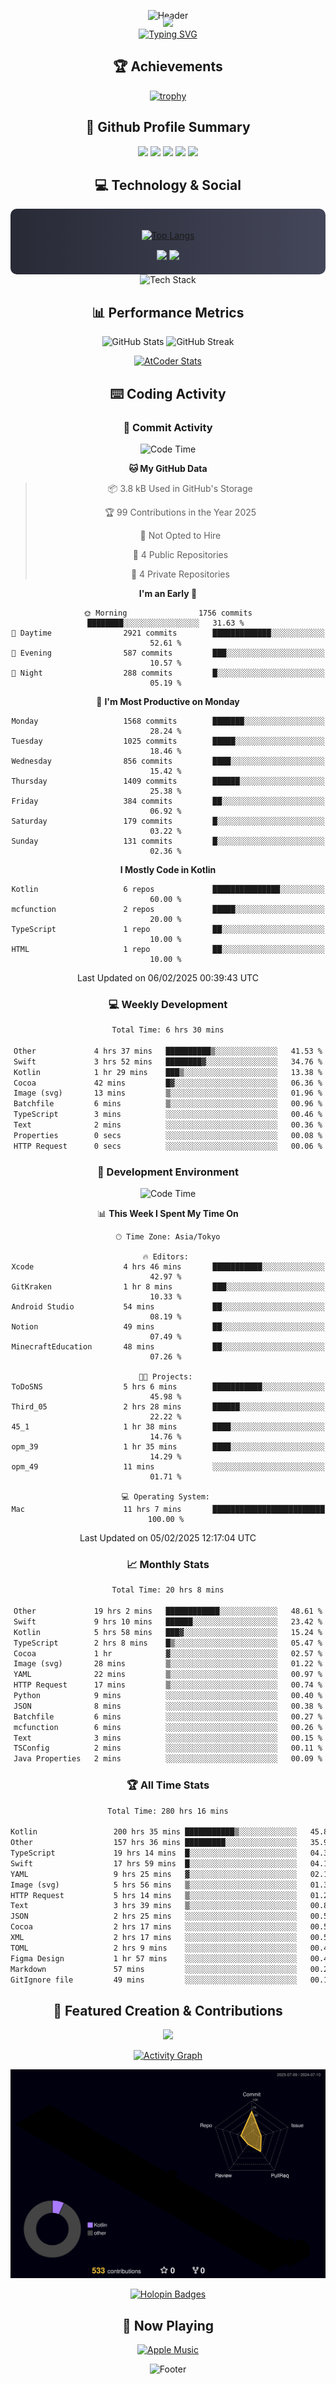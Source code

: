 <div align="center">
  
![Header](https://capsule-render.vercel.app/api?type=waving&color=gradient&customColorList=12&height=300&section=header&text=Welcome%20to%20Batapii's%20Universe&fontSize=50&animation=fadeIn&fontAlignY=40&desc=Android%20Developer%20|%20Kotlin%20LOVE%20)

<div style="margin-top: -20px;">
  <img src="https://readme-typing-svg.herokuapp.com/?lines=Crafting+Android+Experiences;Building+Tomorrow's+Apps+Today;Always+Learning,+Always+Growing&font=Fira%20Code&center=true&width=440&height=45&color=f75c7e&vCenter=true&size=22&pause=1000">
</div>

<a href="https://git.io/typing-svg">
  <img src="https://readme-typing-svg.demolab.com?font=Fira+Code&weight=600&size=28&duration=4000&pause=1000&center=true&vCenter=true&width=800&lines=Hey+there!+I'm+Batapii+%F0%9F%91%8B;Android+Developer+from+Japan+%F0%9F%87%AF%F0%9F%87%B5" alt="Typing SVG" />
</a>

## 🏆 Achievements

[![trophy](https://github-profile-trophy.vercel.app/?username=batapii&theme=onestar&no-frame=true&no-bg=true&column=8&rank=SECRET,SSS,SS,S,AAA,AA,A,B,C,?&margin-w=10&margin-h=10)](https://github.com/ryo-ma/github-profile-trophy)

## 🎯 Github Profile Summary

<div align="center">
  <img src="http://github-profile-summary-cards.vercel.app/api/cards/profile-details?username=batapii&theme=radical" />
  <img src="http://github-profile-summary-cards.vercel.app/api/cards/repos-per-language?username=batapii&theme=radical" />
  <img src="http://github-profile-summary-cards.vercel.app/api/cards/most-commit-language?username=batapii&theme=radical" />
  <img src="http://github-profile-summary-cards.vercel.app/api/cards/stats?username=batapii&theme=radical" />
  <img src="http://github-profile-summary-cards.vercel.app/api/cards/productive-time?username=batapii&theme=radical" />
</div>

## 💻 Technology & Social

<div align="center" style="background: linear-gradient(to right, #282A36, #44475A); padding: 20px; border-radius: 10px;">

[![Top Langs](https://github-readme-stats.vercel.app/api/top-langs/?username=batapii
)](https://github.com/anuraghazra/github-readme-stats)

<div style="margin-top: 15px">
<a href="https://github.com/batapii"><img src="https://img.shields.io/github/followers/batapii?style=for-the-badge&logo=github&label=Follow&color=ff6e96&labelColor=282A36"/></a>
<a href="https://twitter.com/batapii3939"><img src="https://img.shields.io/twitter/follow/batapii?style=for-the-badge&logo=twitter&color=1DA1F2&labelColor=282A36&label= Twitter"/></a>
</div>

</div>

<div align="center">
<img src="https://github-readme-tech-stack.vercel.app/api/cards?title=Tech+Stack&align=center&titleAlign=center&fontSize=20&lineHeight=10&lineCount=4&theme=github_dark&width=800&bg=%230D1117&badge=%23161B22&border=%2321262D&titleColor=%2358A6FF&line1=kotlin%2Ckotlin%2C0095D5%3Bandroid%2Candroid%2C00ff00%3Bjetpackcompose%2Cjetpack%2C4285F4%3B&line2=swift%2Cswift%2CFA7343%3Bfirebase%2Cfirebase%2CFFCA28%3Bgithub%2Cgithub%2C181717%3B&line3=typescript%2Ctypescript%2C3178C6%3Bgraphql%2Cgraphql%2CE10098%3Bsupabase%2Csupabase%2C3FCF8E%3B&line4=gradle%2Cgradle%2C02303A%3Bgitkraken%2Cgitkraken%2C179287%3Bpostman%2Cpostman%2CFF6C37%3B" alt="Tech Stack" />
</div>



## 📊 Performance Metrics

<div align="center">

![GitHub Stats](https://github-readme-stats.vercel.app/api?username=batapii&show_icons=true&theme=radical&hide_border=true&bg_color=0D1117)
![GitHub Streak](https://github-readme-streak-stats.herokuapp.com/?user=batapii&theme=radical&hide_border=true&background=0D1117)

[![AtCoder Stats](https://atcoder-readme-stats.vercel.app/stats/batapii3939?theme=dark&show_history=5&width=495)](https://github.com/iwbc-mzk/atcoder-readme-stats)

</div>

## ⌨️ Coding Activity

### 🌟 Commit Activity
<!--START_SECTION:commit-stats-->
![Code Time](http://img.shields.io/badge/Code%20Time-440%20hrs%2011%20mins-blue)

**🐱 My GitHub Data** 

> 📦 3.8 kB Used in GitHub's Storage 
 > 
> 🏆 99 Contributions in the Year 2025
 > 
> 🚫 Not Opted to Hire
 > 
> 📜 4 Public Repositories 
 > 
> 🔑 4 Private Repositories 
 > 
**I'm an Early 🐤** 

```text
🌞 Morning                1756 commits        ████████░░░░░░░░░░░░░░░░░   31.63 % 
🌆 Daytime                2921 commits        █████████████░░░░░░░░░░░░   52.61 % 
🌃 Evening                587 commits         ███░░░░░░░░░░░░░░░░░░░░░░   10.57 % 
🌙 Night                  288 commits         █░░░░░░░░░░░░░░░░░░░░░░░░   05.19 % 
```
📅 **I'm Most Productive on Monday** 

```text
Monday                   1568 commits        ███████░░░░░░░░░░░░░░░░░░   28.24 % 
Tuesday                  1025 commits        █████░░░░░░░░░░░░░░░░░░░░   18.46 % 
Wednesday                856 commits         ████░░░░░░░░░░░░░░░░░░░░░   15.42 % 
Thursday                 1409 commits        ██████░░░░░░░░░░░░░░░░░░░   25.38 % 
Friday                   384 commits         ██░░░░░░░░░░░░░░░░░░░░░░░   06.92 % 
Saturday                 179 commits         █░░░░░░░░░░░░░░░░░░░░░░░░   03.22 % 
Sunday                   131 commits         █░░░░░░░░░░░░░░░░░░░░░░░░   02.36 % 
```


**I Mostly Code in Kotlin** 

```text
Kotlin                   6 repos             ███████████████░░░░░░░░░░   60.00 % 
mcfunction               2 repos             █████░░░░░░░░░░░░░░░░░░░░   20.00 % 
TypeScript               1 repo              ██░░░░░░░░░░░░░░░░░░░░░░░   10.00 % 
HTML                     1 repo              ██░░░░░░░░░░░░░░░░░░░░░░░   10.00 % 
```




 Last Updated on 06/02/2025 00:39:43 UTC
<!--END_SECTION:commit-stats-->

### 💻 Weekly Development
<!--START_SECTION:wakatime-->

```txt
Total Time: 6 hrs 30 mins

Other             4 hrs 37 mins   ██████████▒░░░░░░░░░░░░░░   41.53 %
Swift             3 hrs 52 mins   ████████▓░░░░░░░░░░░░░░░░   34.76 %
Kotlin            1 hr 29 mins    ███▒░░░░░░░░░░░░░░░░░░░░░   13.38 %
Cocoa             42 mins         █▓░░░░░░░░░░░░░░░░░░░░░░░   06.36 %
Image (svg)       13 mins         ▒░░░░░░░░░░░░░░░░░░░░░░░░   01.96 %
Batchfile         6 mins          ▒░░░░░░░░░░░░░░░░░░░░░░░░   00.96 %
TypeScript        3 mins          ░░░░░░░░░░░░░░░░░░░░░░░░░   00.46 %
Text              2 mins          ░░░░░░░░░░░░░░░░░░░░░░░░░   00.36 %
Properties        0 secs          ░░░░░░░░░░░░░░░░░░░░░░░░░   00.08 %
HTTP Request      0 secs          ░░░░░░░░░░░░░░░░░░░░░░░░░   00.06 %
```

<!--END_SECTION:wakatime-->

### 🔨 Development Environment
<!--START_SECTION:dev-stats-->
![Code Time](http://img.shields.io/badge/Code%20Time-440%20hrs%2011%20mins-blue)

📊 **This Week I Spent My Time On** 

```text
🕑︎ Time Zone: Asia/Tokyo

🔥 Editors: 
Xcode                    4 hrs 46 mins       ███████████░░░░░░░░░░░░░░   42.97 % 
GitKraken                1 hr 8 mins         ███░░░░░░░░░░░░░░░░░░░░░░   10.33 % 
Android Studio           54 mins             ██░░░░░░░░░░░░░░░░░░░░░░░   08.19 % 
Notion                   49 mins             ██░░░░░░░░░░░░░░░░░░░░░░░   07.49 % 
MinecraftEducation       48 mins             ██░░░░░░░░░░░░░░░░░░░░░░░   07.26 % 

🐱‍💻 Projects: 
ToDoSNS                  5 hrs 6 mins        ███████████░░░░░░░░░░░░░░   45.98 % 
Third_05                 2 hrs 28 mins       ██████░░░░░░░░░░░░░░░░░░░   22.22 % 
45_1                     1 hr 38 mins        ████░░░░░░░░░░░░░░░░░░░░░   14.76 % 
opm_39                   1 hr 35 mins        ████░░░░░░░░░░░░░░░░░░░░░   14.29 % 
opm_49                   11 mins             ░░░░░░░░░░░░░░░░░░░░░░░░░   01.71 % 

💻 Operating System: 
Mac                      11 hrs 7 mins       █████████████████████████   100.00 % 
```


 Last Updated on 05/02/2025 12:17:04 UTC
<!--END_SECTION:dev-stats-->

### 📈 Monthly Stats
<!--START_SECTION:wakamonth-->

```txt
Total Time: 20 hrs 8 mins

Other             19 hrs 2 mins   ████████████░░░░░░░░░░░░░   48.61 %
Swift             9 hrs 10 mins   ██████░░░░░░░░░░░░░░░░░░░   23.42 %
Kotlin            5 hrs 58 mins   ███▓░░░░░░░░░░░░░░░░░░░░░   15.24 %
TypeScript        2 hrs 8 mins    █▒░░░░░░░░░░░░░░░░░░░░░░░   05.47 %
Cocoa             1 hr            ▓░░░░░░░░░░░░░░░░░░░░░░░░   02.57 %
Image (svg)       28 mins         ▒░░░░░░░░░░░░░░░░░░░░░░░░   01.22 %
YAML              22 mins         ▒░░░░░░░░░░░░░░░░░░░░░░░░   00.97 %
HTTP Request      17 mins         ▒░░░░░░░░░░░░░░░░░░░░░░░░   00.74 %
Python            9 mins          ░░░░░░░░░░░░░░░░░░░░░░░░░   00.40 %
JSON              8 mins          ░░░░░░░░░░░░░░░░░░░░░░░░░   00.38 %
Batchfile         6 mins          ░░░░░░░░░░░░░░░░░░░░░░░░░   00.27 %
mcfunction        6 mins          ░░░░░░░░░░░░░░░░░░░░░░░░░   00.26 %
Text              3 mins          ░░░░░░░░░░░░░░░░░░░░░░░░░   00.15 %
TSConfig          2 mins          ░░░░░░░░░░░░░░░░░░░░░░░░░   00.11 %
Java Properties   2 mins          ░░░░░░░░░░░░░░░░░░░░░░░░░   00.09 %
```

<!--END_SECTION:wakamonth-->

### 🏆 All Time Stats
<!--START_SECTION:wakaalltime-->

```txt
Total Time: 280 hrs 16 mins

Kotlin                 200 hrs 35 mins ███████████▒░░░░░░░░░░░░░   45.81 %
Other                  157 hrs 36 mins █████████░░░░░░░░░░░░░░░░   35.99 %
TypeScript             19 hrs 14 mins  █░░░░░░░░░░░░░░░░░░░░░░░░   04.39 %
Swift                  17 hrs 59 mins  █░░░░░░░░░░░░░░░░░░░░░░░░   04.11 %
YAML                   9 hrs 25 mins   ▓░░░░░░░░░░░░░░░░░░░░░░░░   02.15 %
Image (svg)            5 hrs 56 mins   ▒░░░░░░░░░░░░░░░░░░░░░░░░   01.36 %
HTTP Request           5 hrs 14 mins   ▒░░░░░░░░░░░░░░░░░░░░░░░░   01.20 %
Text                   3 hrs 39 mins   ▒░░░░░░░░░░░░░░░░░░░░░░░░   00.83 %
JSON                   2 hrs 25 mins   ░░░░░░░░░░░░░░░░░░░░░░░░░   00.55 %
Cocoa                  2 hrs 17 mins   ░░░░░░░░░░░░░░░░░░░░░░░░░   00.52 %
XML                    2 hrs 17 mins   ░░░░░░░░░░░░░░░░░░░░░░░░░   00.52 %
TOML                   2 hrs 9 mins    ░░░░░░░░░░░░░░░░░░░░░░░░░   00.49 %
Figma Design           1 hr 57 mins    ░░░░░░░░░░░░░░░░░░░░░░░░░   00.45 %
Markdown               57 mins         ░░░░░░░░░░░░░░░░░░░░░░░░░   00.22 %
GitIgnore file         49 mins         ░░░░░░░░░░░░░░░░░░░░░░░░░   00.19 %
```

<!--END_SECTION:wakaalltime-->


## 🌟 Featured Creation & Contributions

<div align="center">
  <a href="https://github.com/batapii/ToDoSNS">
    <img src="https://github-readme-stats.vercel.app/api/pin/?username=batapii&repo=ToDoSNS&theme=radical&hide_border=true&bg_color=0D1117" />
  </a>

[![Activity Graph](https://github-readme-activity-graph.vercel.app/graph?username=batapii&custom_title=Contribution%20Graph&hide_border=true&theme=radical&bg_color=0D1117)](https://github.com/ashutosh00710/github-readme-activity-graph)

![3D Contrib](./profile-3d-contrib/profile-night-rainbow.svg)

[![Holopin Badges](https://holopin.me/batapii)](https://holopin.io/@batapii)

</div>

## 🎵 Now Playing

<div align="center">
  
[![Apple Music](https://music-profile.rayriffy.com/theme/dark.svg?uid=001005.6598667d2ffd4a10a4f429edd0ba24c4.1156)](https://github.com/rayriffy/apple-music-github-profile)

</div>

![Footer](https://capsule-render.vercel.app/api?type=waving&color=gradient&customColorList=12&height=100&section=footer)

</div>
